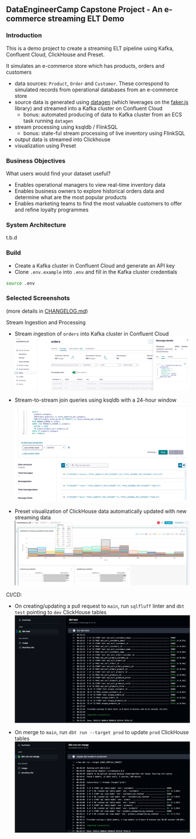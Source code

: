 ## DataEngineerCamp Capstone Project - An e-commerce streaming ELT Demo

### Introduction
This is a demo project to create a streaming ELT pipeline using Kafka, Confluent Cloud, ClickHouse and Preset.

It simulates an e-commerce store which has products, orders and customers
- data sources: `Product`, `Order` and `Customer`. These correspond to simulated records from operational databases from an e-commerce store
- source data is generated using [datagen](https://github.com/MaterializeInc/datagen) (which leverages on the [faker.js](https://fakerjs.dev/) library) and streamed into a Kafka cluster on Confluent Cloud
  - bonus: automated producing of data to Kafka cluster from an ECS task running `datagen`
- stream processing using ksqldb / FlinkSQL
  - bonus: state-ful stream processing of live inventory using FlinkSQL
- output data is streamed into Clickhouse
- visualization using Preset

### Business Objectives
What users would find your dataset useful?
- Enables operational managers to view real-time inventory data
- Enables business owners to explore historical orders data and determine what are the most popular products
- Enables marketing teams to find the most valuable customers to offer and refine loyalty programmes

### System Architecture

t.b.d

### Build

- Create a Kafka cluster in Confluent Cloud and generate an API key
- Clone `.env.example` into `.env` and fill in the Kafka cluster credentials
```bash
source .env
```

### Selected Screenshots
(more details in [CHANGELOG.md](CHANGELOG.md))

Stream Ingestion and Processing
- Stream ingestion of `orders` into Kafka cluster in Confluent Cloud
![images/ccloud_orders.png](images/ccloud_orders.png)

- Stream-to-stream join queries using ksqldb with a 24-hour window
![images/ksqldb_streaming_joins.png](images/ksqldb_streaming_joins.png)

- Preset visualization of ClickHouse data automatically updated with new streaming data
![images/preset_visualization_02.png](images/preset_visualization_02.png)

CI/CD:
- On creating/updating a pull request to `main`, run `sqlfluff` linter and `dbt test` pointing to `dev` ClickHouse tables
![images/cicd_gh_actions_dbt_test.png](images/cicd_gh_actions_dbt_test.png)

- On merge to `main`, run `dbt run --target prod` to update `prod` ClickHouse tables
![images/cicd_gh_actions_dbt-run-on-merge.png](images/cicd_gh_actions_dbt-run-on-merge.png)
